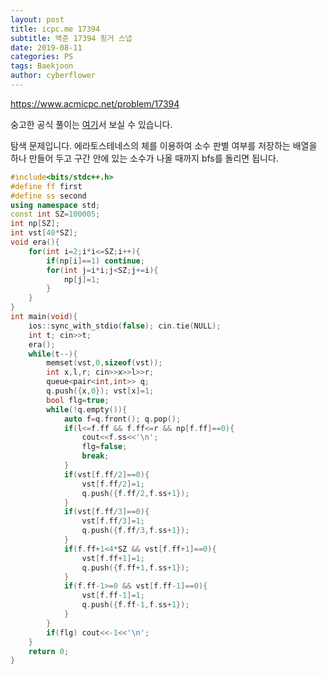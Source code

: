 ```yaml
---
layout: post
title: icpc.me 17394
subtitle: 백준 17394 핑거 스냅
date: 2019-08-11
categories: PS
tags: Baekjoon
author: cyberflower
---
```


<https://www.acmicpc.net/problem/17394>

숭고한 공식 풀이는 [여기](https://drive.google.com/file/d/1XwcQgX81fR_2ULyzXoY1DZ1Y9EsXyu-_/view)서 보실 수 있습니다.

탐색 문제입니다. 에라토스테네스의 체를 이용하여 소수 판별 여부를 저장하는 배열을 하나 만들어 두고 구간 안에 있는 소수가 나올 때까지 bfs를 돌리면 됩니다. 

```cpp
#include<bits/stdc++.h>
#define ff first
#define ss second
using namespace std;
const int SZ=100005;
int np[SZ];
int vst[40*SZ];
void era(){
	for(int i=2;i*i<=SZ;i++){
		if(np[i]==1) continue;
		for(int j=i*i;j<SZ;j+=i){
			np[j]=1;
		}
	}
}
int main(void){
	ios::sync_with_stdio(false); cin.tie(NULL);
	int t; cin>>t;
	era();
	while(t--){
		memset(vst,0,sizeof(vst));
		int x,l,r; cin>>x>>l>>r;
		queue<pair<int,int>> q;
		q.push({x,0}); vst[x]=1;
		bool flg=true;
		while(!q.empty()){
			auto f=q.front(); q.pop();
			if(l<=f.ff && f.ff<=r && np[f.ff]==0){
				cout<<f.ss<<'\n';
				flg=false;
				break;
			}
			if(vst[f.ff/2]==0){
				vst[f.ff/2]=1;
				q.push({f.ff/2,f.ss+1});
			}
			if(vst[f.ff/3]==0){
				vst[f.ff/3]=1;
				q.push({f.ff/3,f.ss+1});
			}			
			if(f.ff+1<4*SZ && vst[f.ff+1]==0){
				vst[f.ff+1]=1;
				q.push({f.ff+1,f.ss+1});
			}
			if(f.ff-1>=0 && vst[f.ff-1]==0){
				vst[f.ff-1]=1;
				q.push({f.ff-1,f.ss+1});
			}						
		}
		if(flg) cout<<-1<<'\n';
	}
	return 0;
}
```
